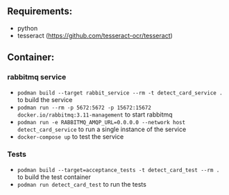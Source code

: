 ## Requirements:

- python
- tesseract (https://github.com/tesseract-ocr/tesseract)

## Container:

### rabbitmq service

- `podman build --target rabbit_service --rm -t detect_card_service .` to build the service
- `podman run --rm -p 5672:5672 -p 15672:15672 docker.io/rabbitmq:3.11-management` to start rabbitmq
- `podman run -e RABBITMQ_AMQP_URL=0.0.0.0 --network host detect_card_service` to run a single instance of the service
- `docker-compose up` to test the service

### Tests

- `podman build --target=acceptance_tests -t detect_card_test --rm .` to build the test container
- `podman run detect_card_test` to run the tests

